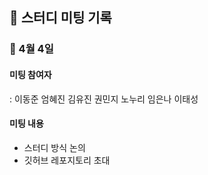 ## 📓 스터디 미팅 기록

### 🔸 4월 4일
#### 미팅 참여자
: 이동준 엄혜진 김유진 권민지 노누리 임은나 이태성
#### 미팅 내용
- 스터디 방식 논의
- 깃허브 레포지토리 초대